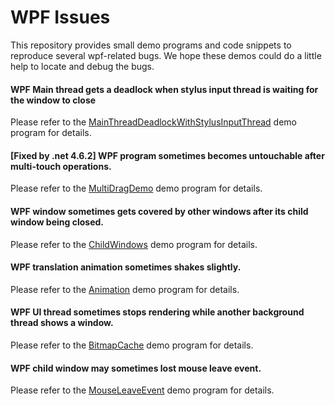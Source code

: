 # WPF Issues

This repository provides small demo programs and code snippets to reproduce several wpf-related bugs. We hope these demos could do a little help to locate and debug the bugs.

#### WPF Main thread gets a deadlock when stylus input thread is waiting for the window to close
Please refer to the [MainThreadDeadlockWithStylusInputThread](./MainThreadDeadlockWithStylusInputThread/MainThreadDeadlockWhenTouchThreadWaitForWindowClosed) demo program for details.

#### [Fixed by .net 4.6.2] WPF program sometimes becomes untouchable after multi-touch operations.
Please refer to the [MultiDragDemo](./MultiDragDemo) demo program for details.

#### WPF window sometimes gets covered by other windows after its child window being closed.
Please refer to the [ChildWindows](./ChildWindows) demo program for details.

#### WPF translation animation sometimes shakes slightly.
Please refer to the [Animation](./Animation) demo program for details.

#### WPF UI thread sometimes stops rendering while another background thread shows a window.
Please refer to the [BitmapCache](./BitmapCache) demo program for details.

#### WPF child window may sometimes lost mouse leave event.
Please refer to the [MouseLeaveEvent](./MouseLeaveEvent) demo program for details.


